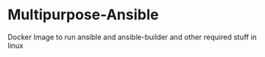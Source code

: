 # Multipurpose-Ansible
Docker Image to run ansible and ansible-builder and other required stuff in linux
